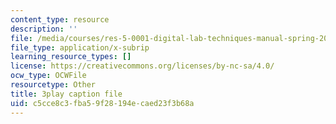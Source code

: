 ```yaml
---
content_type: resource
description: ''
file: /media/courses/res-5-0001-digital-lab-techniques-manual-spring-2007/c5cce8c3fba59f28194ecaed23f3b68a_B_QyhG2-VBI.srt
file_type: application/x-subrip
learning_resource_types: []
license: https://creativecommons.org/licenses/by-nc-sa/4.0/
ocw_type: OCWFile
resourcetype: Other
title: 3play caption file
uid: c5cce8c3-fba5-9f28-194e-caed23f3b68a
---
```

